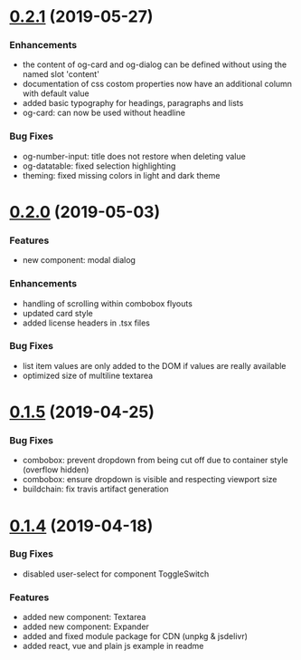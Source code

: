 # [0.2.1](https://github.com/orgenic/orgenic-ui/compare/v0.2.0...v0.2.1) (2019-05-27)

### Enhancements
* the content of og-card and og-dialog can be defined without using the named slot 'content'
* documentation of css costom properties now have an additional column with default value
* added basic typography for headings, paragraphs and lists
* og-card: can now be used without headline

### Bug Fixes
* og-number-input: title does not restore when deleting value
* og-datatable: fixed selection highlighting
* theming: fixed missing colors in light and dark theme

# [0.2.0](https://github.com/orgenic/orgenic-ui/compare/v0.1.5...v0.2.0) (2019-05-03)

### Features
* new component: modal dialog

### Enhancements
* handling of scrolling within combobox flyouts
* updated card style
* added license headers in .tsx files

### Bug Fixes
* list item values are only added to the DOM if values are really available
* optimized size of multiline textarea

# [0.1.5](https://github.com/orgenic/orgenic-ui/compare/v0.1.4...v0.1.5) (2019-04-25)

### Bug Fixes
* combobox: prevent dropdown from being cut off due to container style (overflow hidden)
* combobox: ensure dropdown is visible and respecting viewport size
* buildchain: fix travis artifact generation

# [0.1.4](https://github.com/orgenic/orgenic-ui/compare/v0.1.3...v0.1.4) (2019-04-18)

### Bug Fixes
* disabled user-select for component ToggleSwitch

### Features
* added new component: Textarea
* added new component: Expander
* added and fixed module package for CDN (unpkg & jsdelivr)
* added react, vue and plain js example in readme